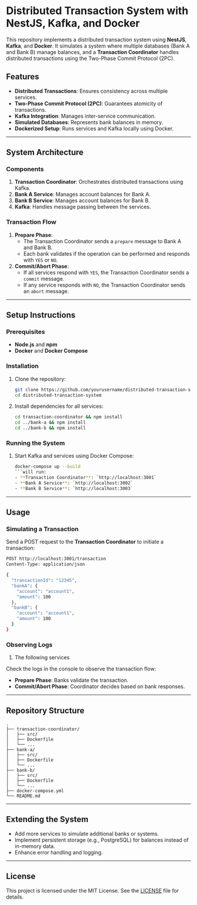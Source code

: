 # Distributed Transaction System with NestJS, Kafka, and Docker

This repository implements a distributed transaction system using **NestJS**, **Kafka**, and **Docker**. It simulates a system where multiple databases (Bank A and Bank B) manage balances, and a **Transaction Coordinator** handles distributed transactions using the Two-Phase Commit Protocol (2PC).

## Features

- **Distributed Transactions**: Ensures consistency across multiple services.
- **Two-Phase Commit Protocol (2PC)**: Guarantees atomicity of transactions.
- **Kafka Integration**: Manages inter-service communication.
- **Simulated Databases**: Represents bank balances in memory.
- **Dockerized Setup**: Runs services and Kafka locally using Docker.

---

## System Architecture

### Components

1. **Transaction Coordinator**: Orchestrates distributed transactions using Kafka.
2. **Bank A Service**: Manages account balances for Bank A.
3. **Bank B Service**: Manages account balances for Bank B.
4. **Kafka**: Handles message passing between the services.

### Transaction Flow

1. **Prepare Phase**:
   - The Transaction Coordinator sends a `prepare` message to Bank A and Bank B.
   - Each bank validates if the operation can be performed and responds with `YES` or `NO`.
2. **Commit/Abort Phase**:
   - If all services respond with `YES`, the Transaction Coordinator sends a `commit` message.
   - If any service responds with `NO`, the Transaction Coordinator sends an `abort` message.

---

## Setup Instructions

### Prerequisites

- **Node.js** and **npm**
- **Docker** and **Docker Compose**

### Installation

1. Clone the repository:

   ```bash
   git clone https://github.com/yourusername/distributed-transaction-system.git
   cd distributed-transaction-system
   ```

2. Install dependencies for all services:

   ```bash
   cd transaction-coordinator && npm install
   cd ../bank-a && npm install
   cd ../bank-b && npm install
   ```

### Running the System

1. Start Kafka and services using Docker Compose:

   ```bash
   docker-compose up --build
   ```will run:
   - **Transaction Coordinator**: `http://localhost:3001`
   - **Bank A Service**: `http://localhost:3002`
   - **Bank B Service**: `http://localhost:3003`

---

## Usage

### Simulating a Transaction

Send a POST request to the **Transaction Coordinator** to initiate a transaction:

```bash
POST http://localhost:3001/transaction
Content-Type: application/json

{
  "transactionId": "12345",
  "bankA": {
    "account": "account1",
    "amount": 100
  },
  "bankB": {
    "account": "account1",
    "amount": 100
  }
}
```

### Observing Logs

1. The following services

Check the logs in the console to observe the transaction flow:

- **Prepare Phase**: Banks validate the transaction.
- **Commit/Abort Phase**: Coordinator decides based on bank responses.

---

## Repository Structure

```text
.
├── transaction-coordinator/
│   ├── src/
│   ├── Dockerfile
│   └── ...
├── bank-a/
│   ├── src/
│   ├── Dockerfile
│   └── ...
├── bank-b/
│   ├── src/
│   ├── Dockerfile
│   └── ...
├── docker-compose.yml
└── README.md
```

---

## Extending the System

- Add more services to simulate additional banks or systems.
- Implement persistent storage (e.g., PostgreSQL) for balances instead of in-memory data.
- Enhance error handling and logging.

---

## License

This project is licensed under the MIT License. See the [LICENSE](LICENSE) file for details.
